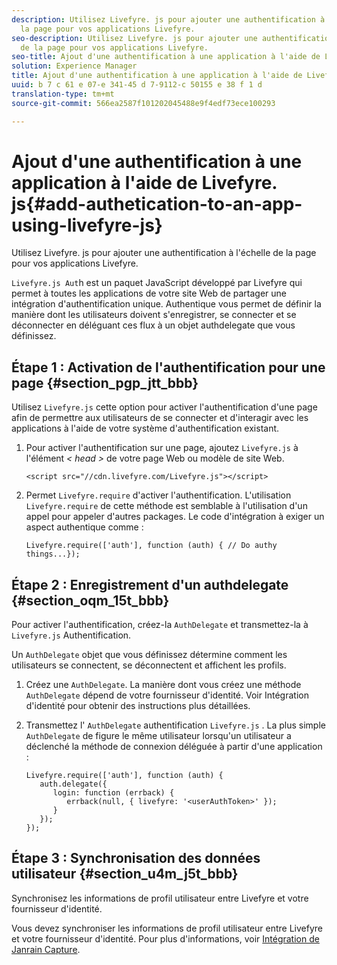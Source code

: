 ```yaml
---
description: Utilisez Livefyre. js pour ajouter une authentification à l'échelle de
  la page pour vos applications Livefyre.
seo-description: Utilisez Livefyre. js pour ajouter une authentification à l'échelle
  de la page pour vos applications Livefyre.
seo-title: Ajout d'une authentification à une application à l'aide de Livefyre. js
solution: Experience Manager
title: Ajout d'une authentification à une application à l'aide de Livefyre. js
uuid: b 7 c 61 e 07-e 341-45 d 7-9112-c 50155 e 38 f 1 d
translation-type: tm+mt
source-git-commit: 566ea2587f101202045488e9f4edf73ece100293

---
```



# Ajout d'une authentification à une application à l'aide de Livefyre. js{#add-authetication-to-an-app-using-livefyre-js}

Utilisez Livefyre. js pour ajouter une authentification à l'échelle de la page pour vos applications Livefyre.

`Livefyre.js Aut`h est un paquet JavaScript développé par Livefyre qui permet à toutes les applications de votre site Web de partager une intégration d'authentification unique. Authentique vous permet de définir la manière dont les utilisateurs doivent s'enregistrer, se connecter et se déconnecter en déléguant ces flux à un objet authdelegate que vous définissez.

## Étape 1 : Activation de l'authentification pour une page {#section_pgp_jtt_bbb}

Utilisez `Livefyre.js` cette option pour activer l'authentification d'une page afin de permettre aux utilisateurs de se connecter et d'interagir avec les applications à l'aide de votre système d'authentification existant.

1. Pour activer l'authentification sur une page, ajoutez `Livefyre.js` à l'élément *< head >* de votre page Web ou modèle de site Web.

   ```
   <script src="//cdn.livefyre.com/Livefyre.js"></script>
   ```

1. Permet `Livefyre.require` d'activer l'authentification. L'utilisation `Livefyre.require` de cette méthode est semblable à l'utilisation d'un appel pour appeler d'autres packages. Le code d'intégration à exiger un aspect authentique comme :

   ```
   Livefyre.require(['auth'], function (auth) { // Do authy things...});
   ```

## Étape 2 : Enregistrement d'un authdelegate {#section_oqm_15t_bbb}

Pour activer l'authentification, créez-la `AuthDelegate` et transmettez-la à `Livefyre.js` Authentification.

Un `AuthDelegate` objet que vous définissez détermine comment les utilisateurs se connectent, se déconnectent et affichent les profils.

1. Créez une `AuthDelegate`. La manière dont vous créez une méthode `AuthDelegate` dépend de votre fournisseur d'identité. Voir Intégration d'identité pour obtenir des instructions plus détaillées.

1. Transmettez l' `AuthDelegate` authentification `Livefyre.js` . La plus simple `AuthDelegate` de figure le même utilisateur lorsqu'un utilisateur a déclenché la méthode de connexion déléguée à partir d'une application :

   ```
   Livefyre.require(['auth'], function (auth) { 
      auth.delegate({ 
         login: function (errback) { 
            errback(null, { livefyre: '<userAuthToken>' }); 
         }    
      });  
   });
   ```

## Étape 3 : Synchronisation des données utilisateur {#section_u4m_j5t_bbb}

Synchronisez les informations de profil utilisateur entre Livefyre et votre fournisseur d'identité.

Vous devez synchroniser les informations de profil utilisateur entre Livefyre et votre fournisseur d'identité. Pour plus d'informations, voir [Intégration de Janrain Capture](/help/implementation/c-livefyre-identity-comp/c-janrain-capture-backplane-comp.md).
